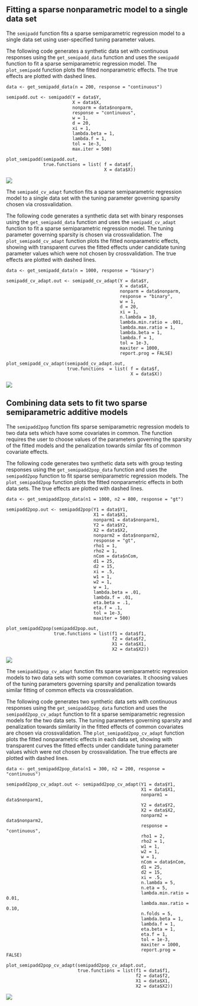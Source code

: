 Fitting a sparse nonparametric model to a single data set
---------------------------------------------------------

The `semipadd` function fits a sparse semiparametric regression model to
a single data set using user-specified tuning parameter values.

The following code generates a synthetic data set with continuous
responses using the `get_semipadd_data` function and uses the `semipadd`
function to fit a sparse semiparametric regression model. The
`plot_semipadd` function plots the fitted nonparametric effects. The
true effects are plotted with dashed lines.

    data <- get_semipadd_data(n = 200, response = "continuous")

    semipadd.out <- semipadd(Y = data$Y,
                             X = data$X,
                             nonparm = data$nonparm,
                             response = "continuous",
                             w = 1,
                             d = 20,
                             xi = 1,
                             lambda.beta = 1,
                             lambda.f = 1,
                             tol = 1e-3,
                             max.iter = 500)

    plot_semipadd(semipadd.out, 
                  true.functions = list( f = data$f,
                                         X = data$X))

![](README_files/figure-markdown_strict/semipadd-1.png)

The `semipadd_cv_adapt` function fits a sparse semiparametric regression
model to a single data set with the tuning parameter governing sparsity
chosen via crossvalidation.

The following code generates a synthetic data set with binary responses
using the `get_semipadd_data` function and uses the `semipadd_cv_adapt`
function to fit a sparse semiparametric regression model. The tuning
parameter governing sparsity is chosen via crossvalidation. The
`plot_semipadd_cv_adapt` function plots the fitted nonparametric
effects, showing with transparent curves the fitted effects under
candidate tuning parameter values which were not chosen by
crossvalidation. The true effects are plotted with dashed lines.

    data <- get_semipadd_data(n = 1000, response = "binary")

    semipadd_cv_adapt.out <- semipadd_cv_adapt(Y = data$Y,
                                               X = data$X,
                                               nonparm = data$nonparm,
                                               response = "binary",
                                               w = 1,
                                               d = 20,
                                               xi = 1,
                                               n.lambda = 10,
                                               lambda.min.ratio = .001,
                                               lambda.max.ratio = 1,
                                               lambda.beta = 1,
                                               lambda.f = 1,
                                               tol = 1e-3,
                                               maxiter = 1000,
                                               report.prog = FALSE)

    plot_semipadd_cv_adapt(semipadd_cv_adapt.out, 
                           true.functions  = list( f = data$f,
                                                   X = data$X))

![](README_files/figure-markdown_strict/semipadd_cv_adapt-1.png)

Combining data sets to fit two sparse semiparametric additive models
--------------------------------------------------------------------

The `semipadd2pop` function fits sparse semiparametric regression models
to two data sets which have some covariates in common. The function
requires the user to choose values of the parameters governing the
sparsity of the fitted models and the penalization towards similar fits
of common covariate effects.

The following code generates two synthetic data sets with group testing
responses using the `get_semipadd2pop_data` function and uses the
`semipadd2pop` function to fit sparse semiparametric regression models.
The `plot_semipadd2pop` function plots the fitted nonparametric effects
in both data sets. The true effects are plotted with dashed lines.

    data <- get_semipadd2pop_data(n1 = 1000, n2 = 800, response = "gt")

    semipadd2pop.out <- semipadd2pop(Y1 = data$Y1,
                                     X1 = data$X1,
                                     nonparm1 = data$nonparm1,
                                     Y2 = data$Y2,
                                     X2 = data$X2,
                                     nonparm2 = data$nonparm2,
                                     response = "gt",
                                     rho1 = 1,
                                     rho2 = 1,
                                     nCom = data$nCom,
                                     d1 = 25,
                                     d2 = 15,
                                     xi = .5,
                                     w1 = 1,
                                     w2 = 1,
                                     w = 1,
                                     lambda.beta = .01,
                                     lambda.f = .01,
                                     eta.beta = .1,
                                     eta.f = .1,
                                     tol = 1e-3,
                                     maxiter = 500)
                                 
    plot_semipadd2pop(semipadd2pop.out,
                      true.functions = list(f1 = data$f1,
                                            f2 = data$f2,
                                            X1 = data$X1,
                                            X2 = data$X2))

![](README_files/figure-markdown_strict/semipadd2pop-1.png)

The `semipadd2pop_cv_adapt` function fits sparse semiparametric
regression models to two data sets with some common covariates. It
choosing values of the tuning parameters governing sparsity and
penalization towards similar fitting of common effects via
crossvalidation.

The following code generates two synthetic data sets with continuous
responses using the `get_semipadd2pop_data` function and uses the
`semipadd2pop_cv_adapt` function to fit a sparse semiparametric
regression models for the two data sets. The tuning parameters governing
sparsity and penalization towards similarity in the fitted effects of
common covariates are chosen via crossvalidation. The
`plot_semipadd2pop_cv_adapt` function plots the fitted nonparametric
effects in each data set, showing with transparent curves the fitted
effects under candidate tuning parameter values which were not chosen by
crossvalidation. The true effects are plotted with dashed lines.

    data <- get_semipadd2pop_data(n1 = 300, n2 = 200, response = "continuous")

    semipadd2pop_cv_adapt.out <- semipadd2pop_cv_adapt(Y1 = data$Y1,
                                                       X1 = data$X1,
                                                       nonparm1 = data$nonparm1,
                                                       Y2 = data$Y2,
                                                       X2 = data$X2,
                                                       nonparm2 = data$nonparm2,
                                                       response = "continuous",
                                                       rho1 = 2,
                                                       rho2 = 1,
                                                       w1 = 1,
                                                       w2 = 1,
                                                       w = 1,
                                                       nCom = data$nCom,
                                                       d1 = 25,
                                                       d2 = 15,
                                                       xi = .5,
                                                       n.lambda = 5,
                                                       n.eta = 5,
                                                       lambda.min.ratio = 0.01,
                                                       lambda.max.ratio = 0.10,
                                                       n.folds = 5,
                                                       lambda.beta = 1,
                                                       lambda.f = 1,
                                                       eta.beta = 1,
                                                       eta.f = 1,
                                                       tol = 1e-3,
                                                       maxiter = 1000,
                                                       report.prog = FALSE)

    plot_semipadd2pop_cv_adapt(semipadd2pop_cv_adapt.out,
                               true.functions = list(f1 = data$f1,
                                                     f2 = data$f2,
                                                     X1 = data$X1,
                                                     X2 = data$X2))

![](README_files/figure-markdown_strict/semipadd2pop_cv_adapt-1.png)
